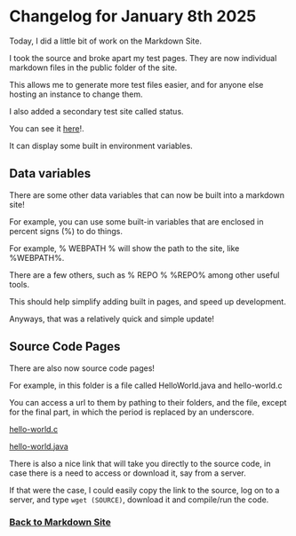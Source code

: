 # Changelog for January 8th 2025
Today, I did a little bit of work on the Markdown Site.

I took the source and broke apart my test pages. They are now individual markdown files in the public folder of the site.

This allows me to generate more test files easier, and for anyone else hosting an instance to change them.

I also added a secondary test site called status.

You can see it [here](%WEBPATH%/status)!.

It can display some built in environment variables.

## Data variables
There are some other data variables that can now be built into a markdown site!

For example, you can use some built-in variables that are enclosed in percent signs (%) to do things.

For example, % WEBPATH % will show the path to the site, like %WEBPATH%.

There are a few others, such as % REPO % %REPO% among other useful tools.

This should help simplify adding built in pages, and speed up development.

Anyways, that was a relatively quick and simple update!
## Source Code Pages
There are also now source code pages!

For example, in this folder is a file called HelloWorld.java and hello-world.c

You can access a url to them by pathing to their folders, and the file, except for the final part, in which the period is replaced by an underscore.

[hello-world.c](%WEBPATH%/projects/markdown-site/hello-world_c)

[hello-world.java](%WEBPATH%/projects/markdown-site/HelloWorld_java)

There is also a nice link that will take you directly to the source code, in case there is a need to access or download it, say from a server.

If that were the case, I could easily copy the link to the source, log on to a server, and type `wget (SOURCE)`, download it and compile/run the code.

### [Back to Markdown Site](%WEBPATH%/projects/markdown-site/) 